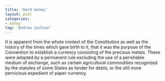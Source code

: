 ```yaml
---
title: 'Hard money'
layout: post
categories:
- money
tag: 'Andrew Jackson'
---
```


It is apparent from the whole context of the Constitution as well as the history of the times which gave birth to it, that it was the purpose of the Convention to establish a currency consisting of the precious metals. These were adopted by a permanent rule excluding the use of a perishable medium of exchange, such as certain agricultural commodities recognized by the statutes of some States as tender for debts, or the still more pernicious expedient of paper currency.